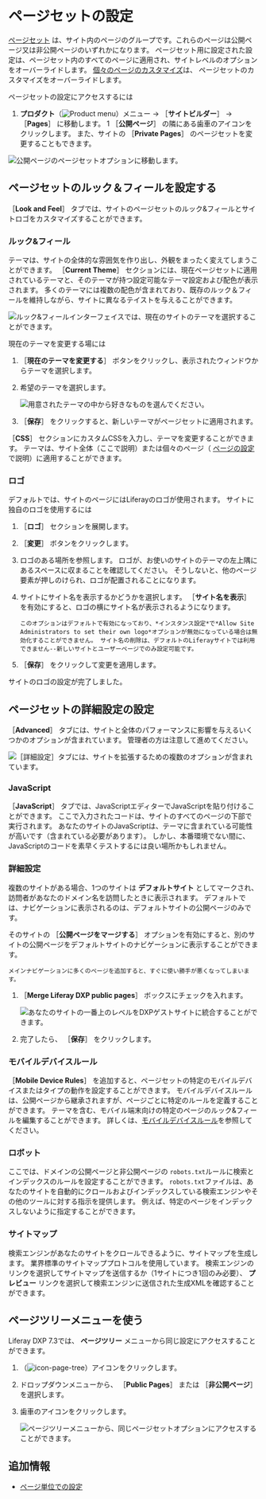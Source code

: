# ページセットの設定

[ページセット](../understanding-pages/understanding-pages.md#page-sets) は、サイト内のページのグループです。これらのページは公開ページ又は非公開ページのいずれかになります。 ページセット用に設定された設定は、ページセット内のすべてのページに適用され、サイトレベルのオプションをオーバーライドします。 [個々のページのカスタマイズ](./configuring-individual-pages.md)は、 ページセットのカスタマイズをオーバーライドします。

ページセットの設定にアクセスするには

1. **プロダクト**（![Product menu](../../../images/icon-product-menu.png)）メニュー &rarr; ［**サイトビルダー**］ &rarr; ［**Pages**］ に移動します。
1 ［**公開ページ**］ の隣にある歯車のアイコンをクリックします。 また、サイトの ［**Private Pages**］ のページセットを変更することもできます。

![公開ページのページセットオプションに移動します。](./configuring-page-sets/images/01.png)

## ページセットのルック＆フィールを設定する

［**Look and Feel**］ タブでは、サイトのページセットのルック&フィールとサイトロゴをカスタマイズすることができます。

### ルック&フィール

テーマは、サイトの全体的な雰囲気を作り出し、外観をまったく変えてしまうことができます。 ［**Current Theme**］ セクションには、現在ページセットに適用されているテーマと、そのテーマが持つ設定可能なテーマ設定および配色が表示されます。 多くのテーマには複数の配色が含まれており、既存のルック＆フィールを維持しながら、サイトに異なるテイストを与えることができます。

![ルック&フィールインターフェイスでは、現在のサイトのテーマを選択することができます。](./configuring-page-sets/images/02.png)

現在のテーマを変更する場には

1. ［**現在のテーマを変更する**］ ボタンをクリックし、表示されたウィンドウからテーマを選択します。
1. 希望のテーマを選択します。

    ![用意されたテーマの中から好きなものを選んでください。](./configuring-page-sets/images/05.png)

1. ［**保存**］ をクリックすると、新しいテーマがページセットに適用されます。

［**CSS**］ セクションにカスタムCSSを入力し、テーマを変更することができます。 テーマは、サイト全体（ここで説明）または個々のページ（ [ページの設定](./configuring-individual-pages.md#look-and-feel) で説明）に適用することができます。

### ロゴ

デフォルトでは、サイトのページにはLiferayのロゴが使用されます。 サイトに独自のロゴを使用するには

1. ［**ロゴ**］ セクションを展開します。
1. ［**変更**］ ボタンをクリックします。
1. ロゴのある場所を参照します。 ロゴが、お使いのサイトのテーマの左上隅にあるスペースに収まることを確認してください。 そうしないと、他のページ要素が押しのけられ、ロゴが配置されることになります。
1. サイトにサイト名を表示するかどうかを選択します。 ［**サイト名を表示**］ を有効にすると、ロゴの横にサイト名が表示されるようになります。

    ```{note}
    このオプションはデフォルトで有効になっており、*インスタンス設定*で*Allow Site Administrators to set their own logo*オプションが無効になっている場合は無効化することができません。 サイト名の削除は、デフォルトのLiferayサイトでは利用できません--新しいサイトとユーザーページでのみ設定可能です。
    ```

1. ［**保存**］ をクリックして変更を適用します。

サイトのロゴの設定が完了しました。

## ページセットの詳細設定の設定

［**Advanced**］ タブには、サイトと全体のパフォーマンスに影響を与えるいくつかのオプションが含まれています。 管理者の方は注意して進めてください。

![［詳細設定］タブには、サイトを拡張するための複数のオプションが含まれています。](./configuring-page-sets/images/03.png)

### JavaScript

［**JavaScript**］ タブでは、JavaScriptエディターでJavaScriptを貼り付けることができます。 ここで入力されたコードは、サイトのすべてのページの下部で実行されます。 あなたのサイトのJavaScriptは、テーマに含まれている可能性が高いです（含まれている必要があります）。 しかし、本番環境でない間に、JavaScriptのコードを素早くテストするには良い場所かもしれません。

### 詳細設定

複数のサイトがある場合、1つのサイトは **デフォルトサイト** としてマークされ、訪問者があなたのドメイン名を訪問したときに表示されます。 デフォルトでは、ナビゲーションに表示されるのは、デフォルトサイトの公開ページのみです。

そのサイトの ［**公開ページをマージする**］ オプションを有効にすると、別のサイトの公開ページをデフォルトサイトのナビゲーションに表示することができます。

```{warning}
メインナビゲーションに多くのページを追加すると、すぐに使い勝手が悪くなってしまいます。
```

1. ［**Merge Liferay DXP public pages**］ ボックスにチェックを入れます。

    ![あなたのサイトの一番上のレベルをDXPゲストサイトに統合することができます。](./configuring-page-sets/images/04.png)

1. 完了したら、 ［**保存**］ をクリックします。

### モバイルデバイスルール

［**Mobile Device Rules**］ を追加すると、ページセットの特定のモバイルデバイスまたはタイプの動作を設定することができます。 モバイルデバイスルールは、公開ページから継承されますが、ページごとに特定のルールを定義することができます。 テーマを含む、モバイル端末向けの特定のページのルック&フィールを編集することができます。 詳しくは、[モバイルデバイスルール](../../optimizing-sites/building-a-responsive-site/creating-mobile-device-rules.md)を参照してください。

### ロボット

ここでは、ドメインの公開ページと非公開ページの `robots.txt`ルールに検索とインデックスのルールを設定することができます。 `robots.txt`ファイルは、あなたのサイトを自動的にクロールおよびインデックスしている検索エンジンやその他のツールに対する指示を提供します。 例えば、特定のページをインデックスしないように指定することができます。

### サイトマップ

検索エンジンがあなたのサイトをクロールできるように、サイトマップを生成します。 業界標準のサイトマッププロトコルを使用しています。 検索エンジンのリンクを選択してサイトマップを送信するか（1サイトにつき1回のみ必要）、 **プレビュー** リンクを選択して検索エンジンに送信された生成XMLを確認することができます。

## ページツリーメニューを使う

Liferay DXP 7.3では、 **ページツリー** メニューから同じ設定にアクセスすることができます。

1. （![icon-page-tree](../../../images/icon-page-tree.png)）アイコンをクリックします。
1. ドロップダウンメニューから、 ［**Public Pages**］ または ［**非公開ページ**］ を選択します。
1. 歯車のアイコンをクリックします。

    ![ページツリーメニューから、同じページセットオプションにアクセスすることができます。](./configuring-page-sets/images/06.png)

## 追加情報

* [ページ単位での設定](./configuring-individual-pages.md)
